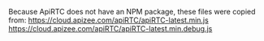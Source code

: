 Because ApiRTC does not have an NPM package, these files were copied from:
https://cloud.apizee.com/apiRTC/apiRTC-latest.min.js
https://cloud.apizee.com/apiRTC/apiRTC-latest.min.debug.js
